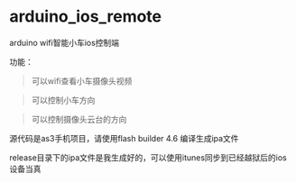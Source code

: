 arduino_ios_remote
==================

arduino wifi智能小车ios控制端

功能：

>可以wifi查看小车摄像头视频

>可以控制小车方向

>可以控制摄像头云台的方向


源代码是as3手机项目，请使用flash builder 4.6 编译生成ipa文件

release目录下的ipa文件是我生成好的，可以使用itunes同步到已经越狱后的ios设备当真